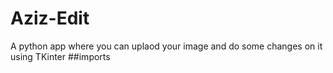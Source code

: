 # Aziz-Edit
A python app where you can uplaod your image and do some changes on it using TKinter
##imports
